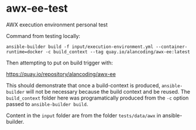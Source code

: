 # awx-ee-test
AWX execution environment personal test

Command from testing locally:

```
ansible-builder build -f input/execution-environment.yml --container-runtime=docker -c build_context --tag quay.io/alancoding/awx-ee:latest
```

Then attempting to put on build trigger with:

https://quay.io/repository/alancoding/awx-ee

This should demonstrate that once a build-context is produced, `ansible-builder`
will not be necessary because the build context and be reused.
The `build_context` folder here was programatically produced from the `-c`
option passed to `ansible-builder build`.

Content in the `input` folder are from the folder `tests/data/awx` in ansible-builder.
